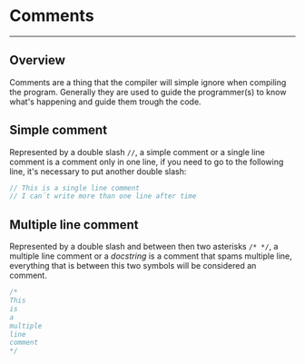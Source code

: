 # Comments

___

## Overview

Comments are a thing that the compiler will simple ignore when compiling the program. Generally they are used to guide the programmer(s) to know what's happening and guide them trough the code.

## Simple comment

Represented by a double slash `//`, a simple comment or a single line comment is a comment only in one line, if you need to go to the following line, it's necessary to put another double slash:

```c++
// This is a single line comment
// I can´t write more than one line after time
```

## Multiple line comment

Represented by a double slash and between then two asterisks `/* */`, a multiple line comment or a *docstring* is a comment that spams multiple line, everything that is between this two symbols will be considered an comment.

```c++
/*
This
is
a
multiple
line
comment
*/
```